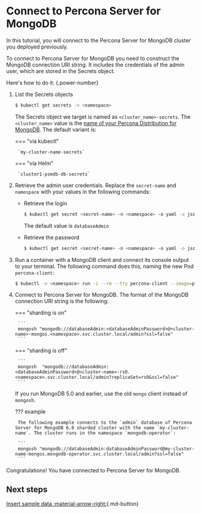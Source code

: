 # Connect to Percona Server for MongoDB

In this tutorial, you will connect to the Percona Server for MongoDB cluster you deployed previously.

To connect to Percona Server for MongoDB you need to construct the MongoDB connection URI string. It includes the credentials of the admin user, which are stored in the Secrets object. 

Here's how to do it:
{.power-number}

1. List the Secrets objects

    ```{.bash data-prompt="$"}
    $ kubectl get secrets -n <namespace>
    ```

    The Secrets object we target is named as
    `<cluster_name>-secrets`. The `<cluster_name>` value is
    the [name of your Percona Distribution for MongoDB](operator.md#metadata-name). The default variant is:

    === "via kubectl" 

        `my-cluster-name-secrets`

    === "via Helm"

        `cluster1-psmdb-db-secrets`

2. Retrieve the admin user credentials. Replace the `secret-name` and `namespace` with your values in the following commands:

    * Retrieve the login 

       ```{.bash data-prompt="$"}
       $ kubectl get secret <secret-name> -n <namespace> -o yaml -o jsonpath='{.data.MONGODB_DATABASE_ADMIN_USER}' | base64 --decode | tr '\n' ' ' && echo " "
       ``` 

       The default value is `databaseAdmin` 

    * Retrieve the password 

       ```{.bash data-prompt="$"}
       $ kubectl get secret <secret-name> -n <namespace> -o yaml -o jsonpath='{.data.MONGODB_DATABASE_ADMIN_PASSWORD}' | base64 --decode | tr '\n' ' ' && echo " "
       ```

3. Run a container with a MongoDB client and connect its console output to your terminal. The following command does this, naming the new Pod `percona-client`:

    ```{.bash data-prompt="$"}
    $ kubectl -n <namespace> run -i --rm --tty percona-client --image=percona/percona-server-mongodb:{{ mongodb60recommended }} --restart=Never -- bash -il
    ```

4. Connect to Percona Server for MongoDB. The format of the MongoDB connection URI string is the following: 

    === "sharding is on"

        ```
        mongosh "mongodb://databaseAdmin:<databaseAdminPassword>@<cluster-name>-mongos.<namespace>.svc.cluster.local/admin?ssl=false"
        ```

    === "sharding is off"

        ```
        mongosh  "mongodb://databaseAdmin:<databaseAdminPassword>@<cluster-name>-rs0.<namespace>.svc.cluster.local/admin?replicaSet=rs0&ssl=false"
        ```

    If you run MongoDB 5.0 and earlier, use the old `mongo` client instead of `mongosh`.

    ??? example

        The following example connects to the `admin` database of Percona Server for MongoDB 6.0 sharded cluster with the name `my-cluster-name`. The cluster runs in the namespace `mongodb-operator`:

        ```
        mongosh "mongodb://databaseAdmin:databaseAdminPassword@my-cluster-name-mongos.mongodb-operator.svc.cluster.local/admin?ssl=false"
        ```

Congratulations! You have connected to Percona Server for MongoDB. 

## Next steps

[Insert sample data :material-arrow-right:](data-insert.md){.md-button}
